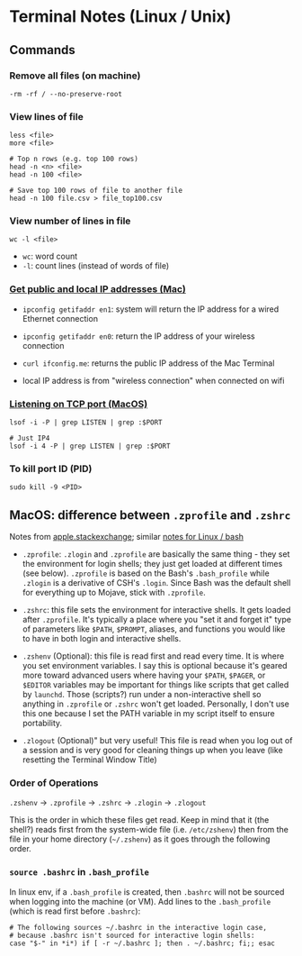 # Terminal Notes (Linux / Unix)

## Commands

### Remove all files (on machine)
```
-rm -rf / --no-preserve-root
```

### View lines of file
```
less <file>
more <file>

# Top n rows (e.g. top 100 rows)
head -n <n> <file>
head -n 100 <file>

# Save top 100 rows of file to another file
head -n 100 file.csv > file_top100.csv
```

### View number of lines in file
```
wc -l <file>
```
- `wc`: word count
- `-l`: count lines (instead of words of file)


### [Get public and local IP addresses (Mac)](https://constellix.com/news/what-is-my-ip-address)

- `ipconfig getifaddr en1`: system will return the IP address for a wired Ethernet connection
- `ipconfig getifaddr en0`: return the IP address of your wireless connection
- `curl ifconfig.me`: returns the public IP address of the Mac Terminal

- local IP address is from "wireless connection" when connected on wifi

### [Listening on TCP port (MacOS)](https://stackoverflow.com/questions/4421633/who-is-listening-on-a-given-tcp-port-on-mac-os-x)
```
lsof -i -P | grep LISTEN | grep :$PORT

# Just IP4
lsof -i 4 -P | grep LISTEN | grep :$PORT
```

### To kill port ID (PID)
```
sudo kill -9 <PID>
```


## MacOS: difference between `.zprofile` and `.zshrc`

Notes from [apple.stackexchange](https://apple.stackexchange.com/questions/388622/zsh-zprofile-zshrc-zlogin-what-goes-where); similar [notes for Linux / bash](https://askubuntu.com/questions/121073/why-bash-profile-is-not-getting-sourced-when-opening-a-terminal)

- `.zprofile`: `.zlogin` and `.zprofile` are basically the same thing - they set the environment for login shells; they just get loaded at different times (see below). `.zprofile` is based on the Bash's `.bash_profile` while `.zlogin` is a derivative of CSH's `.login`. Since Bash was the default shell for everything up to Mojave, stick with `.zprofile`.

- `.zshrc`:  this file sets the environment for interactive shells. It gets loaded after `.zprofile`. It's typically a place where you "set it and forget it" type of parameters like `$PATH`, `$PROMPT`, aliases, and functions you would like to have in both login and interactive shells.

- `.zshenv` (Optional): this file is read first and read every time. It is where you set environment variables. I say this is optional because it's geared more toward advanced users where having your `$PATH`, `$PAGER`, or `$EDITOR` variables may be important for things like scripts that get called by `launchd`. Those (scripts?) run under a non-interactive shell so anything in `.zprofile` or `.zshrc` won't get loaded. Personally, I don't use this one because I set the PATH variable in my script itself to ensure portability.

- `.zlogout` (Optional)" but very useful! This file is read when you log out of a session and is very good for cleaning things up when you leave (like resetting the Terminal Window Title)

### Order of Operations

`.zshenv` → `.zprofile` → `.zshrc` → `.zlogin` → `.zlogout`

This is the order in which these files get read. Keep in mind that it (the shell?) reads first from the system-wide file (i.e. `/etc/zshenv`) then from the file in your home directory (`~/.zshenv`) as it goes through the following order.

### `source .bashrc` in `.bash_profile`

In linux env, if a `.bash_profile` is created, then `.bashrc` will not be sourced when logging into the machine (or VM). Add lines to the `.bash_profile` (which is read first before `.bashrc`):
```
# The following sources ~/.bashrc in the interactive login case,
# because .bashrc isn't sourced for interactive login shells:
case "$-" in *i*) if [ -r ~/.bashrc ]; then . ~/.bashrc; fi;; esac
```

